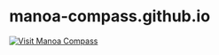 # manoa-compass.github.io

<a href="https://github.com/manoa-compass" target="_blank">
  <img src="https://img.shields.io/badge/View%20Live%20Site-Manoa%20Compass-blue?style=for-the-badge" alt="Visit Manoa Compass">
</a>
